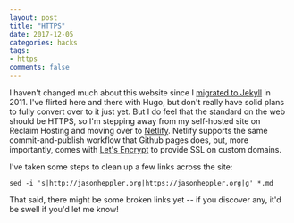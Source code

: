 ```yaml
---
layout: post
title: "HTTPS"
date: 2017-12-05
categories: hacks
tags:
- https
comments: false
---
```


I haven't changed much about this website since I [migrated to Jekyll](https://jasonheppler.org/2011/04/19/migrating-to-jekyll/) in 2011. I've flirted here and there with Hugo, but don't really have solid plans
to fully convert over to it just yet. But I do feel that the standard on the
web should be HTTPS, so I'm stepping away from my self-hosted site on Reclaim
Hosting and moving over to [Netlify](https://www.netlify.com/). Netlify supports the same
commit-and-publish workflow that Github pages does, but, more importantly,
comes with [Let's Encrypt](https://letsencrypt.org/) to provide SSL on custom domains.

I've taken some steps to clean up a few links across the site:

```{console}
sed -i 's|http://jasonheppler.org|https://jasonheppler.org|g' *.md
```

That said, there might be some broken links yet -- if you discover any, it'd be swell if you'd let me know!
